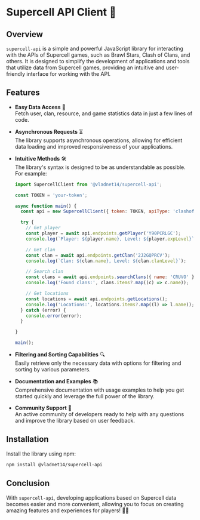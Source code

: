 # Supercell API Client 🌟

## Overview

`supercell-api` is a simple and powerful JavaScript library for interacting with the APIs of Supercell games, such as Brawl Stars, Clash of Clans, and others. It is designed to simplify the development of applications and tools that utilize data from Supercell games, providing an intuitive and user-friendly interface for working with the API.

## Features

- **Easy Data Access** 🚀  
  Fetch user, clan, resource, and game statistics data in just a few lines of code.

- **Asynchronous Requests** ⏳  
  The library supports asynchronous operations, allowing for efficient data loading and improved responsiveness of your applications.

- **Intuitive Methods** 🛠️  
  The library's syntax is designed to be as understandable as possible. For example:

    ```javascript
    import SupercellClient from '@vladnet14/supercell-api';

    const TOKEN = 'your-token';

    async function main() {
      const api = new SupercellClient({ token: TOKEN, apiType: 'clashofclans', useProxy: true });

      try {
        // Get player
        const player = await api.endpoints.getPlayer('Y90PCRLGC');
        console.log(`Player: ${player.name}, Level: ${player.expLevel}`);

        // Get clan
        const clan = await api.endpoints.getClan('2J2GQPRCV');
        console.log(`Clan: ${clan.name}, Level: ${clan.clanLevel}`);

        // Search clan
        const clans = await api.endpoints.searchClans({ name: 'CRUVO' });
        console.log('Found clans:', clans.items?.map((c) => c.name));

        // Get locations
        const locations = await api.endpoints.getLocations();
        console.log('Locations:', locations.items?.map((l) => l.name));
      } catch (error) {
        console.error(error);
      }

    }

    main();
    ```

- **Filtering and Sorting Capabilities** 🔍  
  Easily retrieve only the necessary data with options for filtering and sorting by various parameters.

- **Documentation and Examples** 📚  
  Comprehensive documentation with usage examples to help you get started quickly and leverage the full power of the library.

- **Community Support** 👫  
  An active community of developers ready to help with any questions and improve the library based on user feedback.

## Installation

Install the library using npm:

```bash
npm install @vladnet14/supercell-api
```

## Conclusion

With `supercell-api`, developing applications based on Supercell data becomes easier and more convenient, allowing you to focus on creating amazing features and experiences for players! 🌈✨

